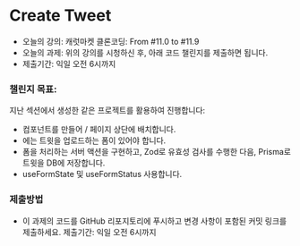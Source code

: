 # Create Tweet

- 오늘의 강의: 캐럿마켓 클론코딩: From #11.0 to #11.9
- 오늘의 과제: 위의 강의를 시청하신 후, 아래 코드 챌린지를 제출하면 됩니다.
- 제출기간: 익일 오전 6시까지

### 챌린지 목표:

지난 섹션에서 생성한 같은 프로젝트를 활용하여 진행합니다:

- <AddTweet /> 컴포넌트를 만들어 / 페이지 상단에 배치합니다.
- <AddTweet /> 에는 트윗을 업로드하는 폼이 있어야 합니다.
- 폼을 처리하는 서버 액션을 구현하고, Zod로 유효성 검사를 수행한 다음, Prisma로 트윗을 DB에 저장합니다.
- useFormState 및 useFormStatus 사용합니다.

### 제출방법

- 이 과제의 코드를 GitHub 리포지토리에 푸시하고 변경 사항이 포함된 커밋 링크를 제출하세요.
  제출기간: 익일 오전 6시까지
